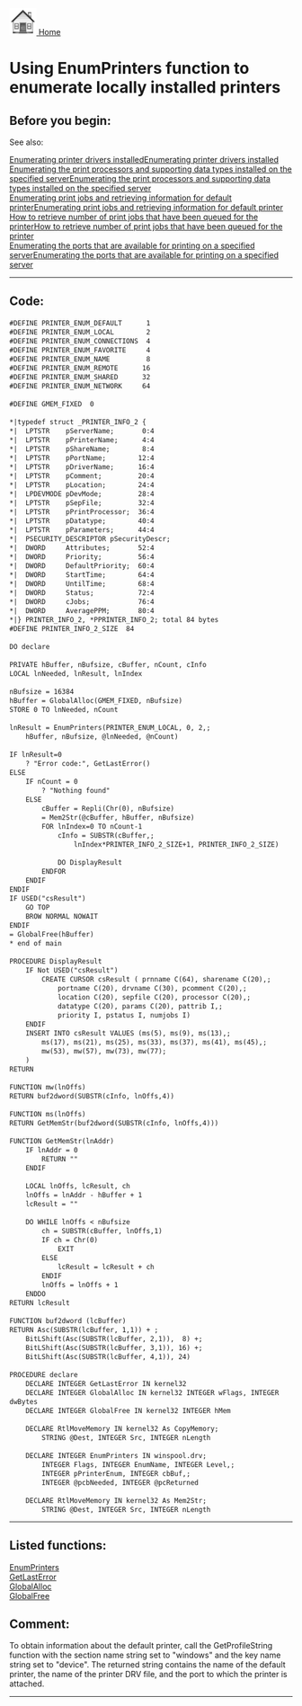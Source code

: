 [<img src="../images/home.png"> Home ](https://github.com/VFPX/Win32API)  

# Using EnumPrinters function to enumerate locally installed printers

## Before you begin:
See also:

<a href="?example=82">Enumerating printer drivers installed</a>[Enumerating printer drivers installed](sample_082.md)  
<a href="?example=333">Enumerating the print processors and supporting data types installed on the specified server</a>[Enumerating the print processors and supporting data types installed on the specified server](sample_333.md)  
<a href="?example=368">Enumerating print jobs and retrieving information for default printer</a>[Enumerating print jobs and retrieving information for default printer](sample_368.md)  
<a href="?example=367">How to retrieve number of print jobs that have been queued for the printer</a>[How to retrieve number of print jobs that have been queued for the printer](sample_367.md)  
<a href="?example=334">Enumerating the ports that are available for printing on a specified server</a>[Enumerating the ports that are available for printing on a specified server](sample_334.md)  

  
***  


## Code:
```foxpro  
#DEFINE PRINTER_ENUM_DEFAULT      1
#DEFINE PRINTER_ENUM_LOCAL        2
#DEFINE PRINTER_ENUM_CONNECTIONS  4
#DEFINE PRINTER_ENUM_FAVORITE     4
#DEFINE PRINTER_ENUM_NAME         8
#DEFINE PRINTER_ENUM_REMOTE      16
#DEFINE PRINTER_ENUM_SHARED      32
#DEFINE PRINTER_ENUM_NETWORK     64

#DEFINE GMEM_FIXED  0

*|typedef struct _PRINTER_INFO_2 {
*|  LPTSTR    pServerName;       0:4
*|  LPTSTR    pPrinterName;      4:4
*|  LPTSTR    pShareName;        8:4
*|  LPTSTR    pPortName;        12:4
*|  LPTSTR    pDriverName;      16:4
*|  LPTSTR    pComment;         20:4
*|  LPTSTR    pLocation;        24:4
*|  LPDEVMODE pDevMode;         28:4
*|  LPTSTR    pSepFile;         32:4
*|  LPTSTR    pPrintProcessor;  36:4
*|  LPTSTR    pDatatype;        40:4
*|  LPTSTR    pParameters;      44:4
*|  PSECURITY_DESCRIPTOR pSecurityDescr;
*|  DWORD     Attributes;       52:4
*|  DWORD     Priority;         56:4
*|  DWORD     DefaultPriority;  60:4
*|  DWORD     StartTime;        64:4
*|  DWORD     UntilTime;        68:4
*|  DWORD     Status;           72:4
*|  DWORD     cJobs;            76:4
*|  DWORD     AveragePPM;       80:4
*|} PRINTER_INFO_2, *PPRINTER_INFO_2; total 84 bytes
#DEFINE PRINTER_INFO_2_SIZE  84

DO declare

PRIVATE hBuffer, nBufsize, cBuffer, nCount, cInfo
LOCAL lnNeeded, lnResult, lnIndex

nBufsize = 16384
hBuffer = GlobalAlloc(GMEM_FIXED, nBufsize)
STORE 0 TO lnNeeded, nCount

lnResult = EnumPrinters(PRINTER_ENUM_LOCAL, 0, 2,;
	hBuffer, nBufsize, @lnNeeded, @nCount)

IF lnResult=0
	? "Error code:", GetLastError()
ELSE
	IF nCount = 0
		? "Nothing found"
	ELSE
		cBuffer = Repli(Chr(0), nBufsize)
		= Mem2Str(@cBuffer, hBuffer, nBufsize)
		FOR lnIndex=0 TO nCount-1
			cInfo = SUBSTR(cBuffer,;
				lnIndex*PRINTER_INFO_2_SIZE+1, PRINTER_INFO_2_SIZE)

			DO DisplayResult
		ENDFOR
	ENDIF
ENDIF
IF USED("csResult")
	GO TOP
	BROW NORMAL NOWAIT
ENDIF
= GlobalFree(hBuffer)
* end of main

PROCEDURE DisplayResult
	IF Not USED("csResult")
		CREATE CURSOR csResult ( prnname C(64), sharename C(20),;
			portname C(20), drvname C(30), pcomment C(20),;
			location C(20), sepfile C(20), processor C(20),;
			datatype C(20), params C(20), pattrib I,;
			priority I, pstatus I, numjobs I)
	ENDIF
	INSERT INTO csResult VALUES (ms(5), ms(9), ms(13),;
		ms(17), ms(21), ms(25), ms(33), ms(37), ms(41), ms(45),;
		mw(53), mw(57), mw(73), mw(77);
	)
RETURN

FUNCTION mw(lnOffs)
RETURN buf2dword(SUBSTR(cInfo, lnOffs,4))

FUNCTION ms(lnOffs)
RETURN GetMemStr(buf2dword(SUBSTR(cInfo, lnOffs,4)))

FUNCTION GetMemStr(lnAddr)
	IF lnAddr = 0
		RETURN ""
	ENDIF

	LOCAL lnOffs, lcResult, ch
	lnOffs = lnAddr - hBuffer + 1
	lcResult = ""

	DO WHILE lnOffs < nBufsize
		ch = SUBSTR(cBuffer, lnOffs,1)
		IF ch = Chr(0)
			EXIT
		ELSE
			lcResult = lcResult + ch
		ENDIF
		lnOffs = lnOffs + 1
	ENDDO
RETURN lcResult

FUNCTION buf2dword (lcBuffer)
RETURN Asc(SUBSTR(lcBuffer, 1,1)) + ;
	BitLShift(Asc(SUBSTR(lcBuffer, 2,1)),  8) +;
	BitLShift(Asc(SUBSTR(lcBuffer, 3,1)), 16) +;
	BitLShift(Asc(SUBSTR(lcBuffer, 4,1)), 24)

PROCEDURE declare
	DECLARE INTEGER GetLastError IN kernel32
	DECLARE INTEGER GlobalAlloc IN kernel32 INTEGER wFlags, INTEGER dwBytes
	DECLARE INTEGER GlobalFree IN kernel32 INTEGER hMem

	DECLARE RtlMoveMemory IN kernel32 As CopyMemory;
		STRING @Dest, INTEGER Src, INTEGER nLength

	DECLARE INTEGER EnumPrinters IN winspool.drv;
		INTEGER Flags, INTEGER EnumName, INTEGER Level,;
		INTEGER pPrinterEnum, INTEGER cbBuf,;
		INTEGER @pcbNeeded, INTEGER @pcReturned

	DECLARE RtlMoveMemory IN kernel32 As Mem2Str;
		STRING @Dest, INTEGER Src, INTEGER nLength  
```  
***  


## Listed functions:
[EnumPrinters](../libraries/winspool.drv/EnumPrinters.md)  
[GetLastError](../libraries/kernel32/GetLastError.md)  
[GlobalAlloc](../libraries/kernel32/GlobalAlloc.md)  
[GlobalFree](../libraries/kernel32/GlobalFree.md)  

## Comment:
To obtain information about the default printer, call the GetProfileString function with the section name string set to "windows" and the key name string set to "device". The returned string contains the name of the default printer, the name of the printer DRV file, and the port to which the printer is attached.  
  
***  

